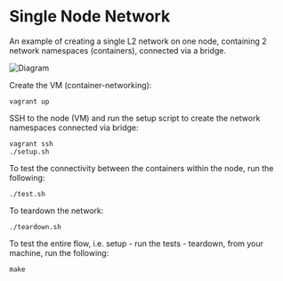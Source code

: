 # Single Node Network

An example of creating a single L2 network on one node, containing 
2 network namespaces (containers), connected via a bridge.

![Diagram](./diagram.jpg)

Create the VM (container-networking):

```
vagrant up
```

SSH to the node (VM) and run the setup script to create the network namespaces connected via bridge: 

```
vagrant ssh
./setup.sh
```

To test the connectivity between the containers within the node, run the following:

```
./test.sh
```

To teardown the network:

```
./teardown.sh
```

To test the entire flow, i.e. setup - run the tests - teardown, from your machine, run the following:

```
make
```
